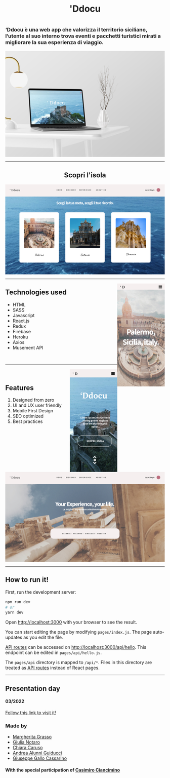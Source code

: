 <h1 align="center">
'Ddocu
<h1>

### ‘Ddocu è una web app che valorizza il territorio siciliano, l’utente al suo interno trova eventi e pacchetti turistici mirati a migliorare la sua esperienza di viaggio. 

<img align="center" src="./public/ImgReadMe/HomeMac.jpg" alt="desktopmac" width=600/>

<hr>
<h2 align="center">Scopri l'isola</h2>



<img align="center" src="./public/ImgReadMe/Homepage Card.jpg" alt="desktopmactwo" width=600/>


<hr>


<img align="right" src="./public/ImgReadMe/X - 11.jpg" alt="cardicity" width=150/>

<h2>Technologies used</h2>
  <ul>
    <li>HTML</li>
    <li>SASS</li>
    <li>Javascript</li>
    <li>React.js</li>
    <li>Redux</li>
    <li>Firebase</li>
    <li>Heroku</li>
    <li>Axios</li>
    <li>Musement API</li>
</ul>

<br>
<hr>

<img align="right" src="./public/ImgReadMe/X - 15.jpg" alt="homephone" width=150/>

<br>

<h2>Features</h2>

<ol>

  <li>Designed from zero</li>
  <li>UI and UX user friendly</li>
  <li>Mobile First Design</li>
  <li>SEO optimized</li>
  <li>Best practices</li>
  
</ol>

<br>

  <img align="center" width="600" src="./public/ImgReadMe/Esperienze.jpg" alt="pagesesperienze">

<hr>



## How to run it!

First, run the development server:

```bash
npm run dev
# or
yarn dev
```

Open [http://localhost:3000](http://localhost:3000) with your browser to see the result.

You can start editing the page by modifying `pages/index.js`. The page auto-updates as you edit the file.

[API routes](https://nextjs.org/docs/api-routes/introduction) can be accessed on [http://localhost:3000/api/hello](http://localhost:3000/api/hello). This endpoint can be edited in `pages/api/hello.js`.

The `pages/api` directory is mapped to `/api/*`. Files in this directory are treated as [API routes](https://nextjs.org/docs/api-routes/introduction) instead of React pages.

<hr>

## Presentation day

<h4>03/2022</h4>
<a href="https://edgemony-coding-bootcamp.github.io/project-casimiro-b/">Follow this link to visit it!</a>

<h3>Made by</h3>
<ul>
  <li>
    <a href="https://www.linkedin.com/in/margheritagrasso/">
     Margherita Grasso
    </a>
  </li>
  <li>
    <a href="https://www.linkedin.com/in/giulianotaro/">
      Giulia Notaro
    </a>
  </li>
  <li>
    <a href="https://www.linkedin.com/in/chiaracaruso/">
      Chiara Caruso
    </a>
  </li>
  <li>
    <a href="https://www.linkedin.com/in/andrea-alunni-guiducci-203786216/">
      Andrea Alunni Guiducci
    </a>
  </li>
  <li>
    <a href="https://www.linkedin.com/in/giuseppe-gallo-cassarino-b03510155/">
      Giuseppe Gallo Cassarino
    </a>
  </li>
</ul>

<h4>With the special participation of
  <a href="https://www.linkedin.com/in/casimiro-p-ciancimino/"> 
  Casimiro Ciancimino
  </a>
</h4>